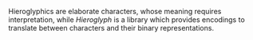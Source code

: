 Hieroglyphics are elaborate characters, whose meaning requires interpretation, while _Hieroglyph_ is a library
which provides encodings to translate between characters and their binary representations.
